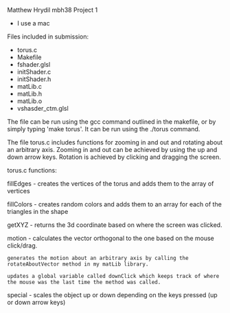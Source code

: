 Matthew Hrydil
mbh38
Project 1

* I use a mac

Files included in submission:
- torus.c
- Makefile
- fshader.glsl
- initShader.c
- initShader.h
- matLib.c
- matLib.h
- matLib.o
- vshasder_ctm.glsl

The file can be run using the gcc command outlined in the makefile, or by simply typing 'make torus'. It can be run using the ./torus command.

The file torus.c includes functions for zooming in and out and rotating about an arbitrary axis. Zooming in and out can be achieved by using the up and down arrow keys. Rotation is achieved by clicking and dragging the screen.

torus.c functions:

fillEdges - creates the vertices of the torus and adds them to the array of vertices

fillColors - creates random colors and adds them to an array for each of the triangles in the shape

getXYZ - returns the 3d coordinate based on where the screen was clicked.

motion - 
	calculates the vector orthogonal to the one based on the mouse click/drag.

	generates the motion about an arbitrary axis by calling the rotateAboutVector method in my matLib library.

	updates a global variable called downClick which keeps track of where the mouse was the last time the method was called.

special - scales the object up or down depending on the keys pressed (up or 	down arrow keys)
